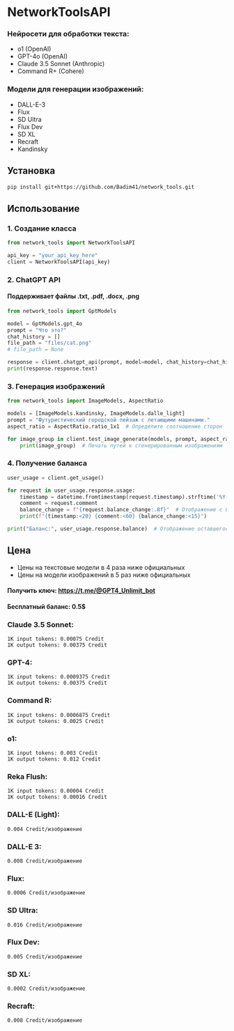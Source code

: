 # NetworkToolsAPI

### Нейросети для обработки текста:
- o1 (OpenAI)
- GPT-4o (OpenAI)
- Claude 3.5 Sonnet (Anthropic)
- Command R+ (Cohere)

### Модели для генерации изображений:
- DALL-E-3
- Flux
- SD Ultra
- Flux Dev
- SD XL
- Recraft
- Kandinsky

## Установка
```bash
pip install git+https://github.com/Badim41/network_tools.git
```

## Использование

### 1. Создание класса
```python
from network_tools import NetworkToolsAPI

api_key = "your_api_key_here"
client = NetworkToolsAPI(api_key)
```

### 2. ChatGPT API
#### Поддерживает файлы .txt, .pdf, .docx, .png
```python
from network_tools import GptModels

model = GptModels.gpt_4o
prompt = "Что это?"
chat_history = []
file_path = "files/cat.png"
# file_path = None

response = client.chatgpt_api(prompt, model=model, chat_history=chat_history, file_path=file_path)
print(response.response.text)
```

### 3. Генерация изображений
```python
from network_tools import ImageModels, AspectRatio

models = [ImageModels.kandinsky, ImageModels.dalle_light]
prompt = "Футуристический городской пейзаж с летающими машинами."
aspect_ratio = AspectRatio.ratio_1x1  # Определите соотношение сторон

for image_group in client.test_image_generate(models, prompt, aspect_ratio):
    print(image_group)  # Печать путей к сгенерированным изображениям
```

### 4. Получение баланса
```python
user_usage = client.get_usage()

for request in user_usage.response.usage:
    timestamp = datetime.fromtimestamp(request.timestamp).strftime('%Y-%m-%d %H:%M:%S')
    comment = request.comment
    balance_change = f"{request.balance_change:.8f}"  # Отображение с 8 знаками после запятой
    print(f"{timestamp:<20} {comment:<60} {balance_change:<15}")

print("Баланс:", user_usage.response.balance)  # Отображение оставшегося баланса
```

## Цена
- Цены на текстовые модели в 4 раза ниже официальных
- Цены на модели изображений в 5 раз ниже официальных

#### Получить ключ: https://t.me/@GPT4_Unlimit_bot
#### Бесплатный баланс: 0.5$

### Claude 3.5 Sonnet:
```
1K input tokens: 0.00075 Credit
1K output tokens: 0.00375 Credit
```

### GPT-4:
```
1K input tokens: 0.0009375 Credit
1K output tokens: 0.00375 Credit
```

### Command R:
```
1K input tokens: 0.0006875 Credit
1K output tokens: 0.0025 Credit
```

### o1:
```
1K input tokens: 0.003 Credit
1K output tokens: 0.012 Credit
```

### Reka Flush:
```
1K input tokens: 0.00004 Credit
1K output tokens: 0.00016 Credit
```

### DALL-E (Light):
```
0.004 Credit/изображение
```

### DALL-E 3:
```
0.008 Credit/изображение
```

### Flux:
```
0.0006 Credit/изображение
```

### SD Ultra:
```
0.016 Credit/изображение
```

### Flux Dev:
```
0.005 Credit/изображение
```
### SD XL:
```
0.0002 Credit/изображение
```

### Recraft:
```
0.008 Credit/изображение
```